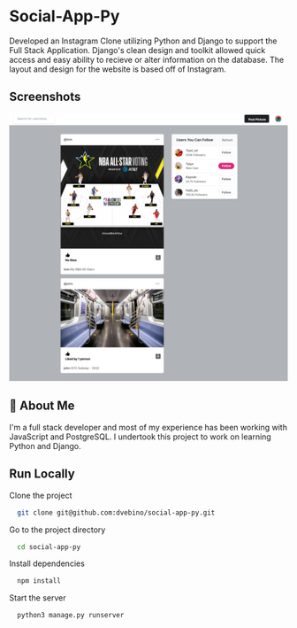 # Social-App-Py

Developed an Instagram Clone utilizing Python and Django to support the Full Stack Application. Django's clean design and toolkit allowed quick access and easy ability to recieve or alter information on the database. The layout and design for the website is based off of Instagram. 




## Screenshots

![alt text](/logo.png)


## 🚀 About Me
I'm a full stack developer and most of my experience has been working with JavaScript and PostgreSQL. I undertook this project to work on learning Python and Django. 


## Run Locally

Clone the project

```bash
  git clone git@github.com:dvebino/social-app-py.git
```

Go to the project directory

```bash
  cd social-app-py
```

Install dependencies

```bash
  npm install
```

Start the server

```bash
  python3 manage.py runserver
```